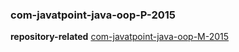 ### com-javatpoint-java-oop-P-2015

**repository-related**
[com-javatpoint-java-oop-M-2015](https://github.com/yanwarsolahudinn/com-javatpoint-java-oop-M-2015)
